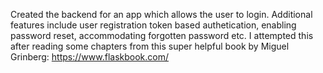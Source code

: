 Created the backend for an app which allows the user to login. Additional features include user registration token based authetication, enabling password reset, accommodating forgotten password etc.
I attempted this after reading some chapters from this super helpful book by Miguel Grinberg: https://www.flaskbook.com/
